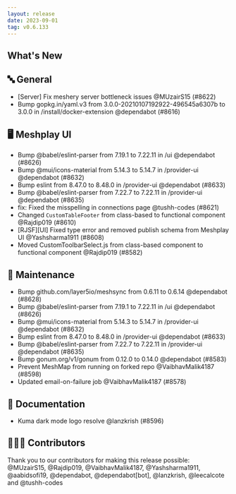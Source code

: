 ```yaml
---
layout: release
date: 2023-09-01
tag: v0.6.133
---
```


## What's New
## 🔤 General
- [Server] Fix meshery server bottleneck issues @MUzairS15 (#8622)
- Bump gopkg.in/yaml.v3 from 3.0.0-20210107192922-496545a6307b to 3.0.0 in /install/docker-extension @dependabot (#8616)

## 🖥 Meshplay UI

- Bump @babel/eslint-parser from 7.19.1 to 7.22.11 in /ui @dependabot (#8626)
- Bump @mui/icons-material from 5.14.3 to 5.14.7 in /provider-ui @dependabot (#8632)
- Bump eslint from 8.47.0 to 8.48.0 in /provider-ui @dependabot (#8633)
- Bump @babel/eslint-parser from 7.22.7 to 7.22.11 in /provider-ui @dependabot (#8635)
- fix: Fixed the misspelling in connections page @tushh-codes (#8621)
- Changed `CustomTableFooter` from class-based to functional component @Rajdip019 (#8610)
- [RJSF][UI] Fixed type error and removed publish schema from Meshplay UI @Yashsharma1911 (#8608)
- Moved CustomToolbarSelect.js from class-based component to functional component @Rajdip019 (#8582)

## 🧰 Maintenance

- Bump github.com/layer5io/meshsync from 0.6.11 to 0.6.14 @dependabot (#8628)
- Bump @babel/eslint-parser from 7.19.1 to 7.22.11 in /ui @dependabot (#8626)
- Bump @mui/icons-material from 5.14.3 to 5.14.7 in /provider-ui @dependabot (#8632)
- Bump eslint from 8.47.0 to 8.48.0 in /provider-ui @dependabot (#8633)
- Bump @babel/eslint-parser from 7.22.7 to 7.22.11 in /provider-ui @dependabot (#8635)
- Bump gonum.org/v1/gonum from 0.12.0 to 0.14.0 @dependabot (#8583)
- Prevent MeshMap from running on forked repo @VaibhavMalik4187 (#8598)
- Updated email-on-failure job @VaibhavMalik4187 (#8578)

## 📖 Documentation

- Kuma dark mode logo resolve @lanzkrish (#8596)

## 👨🏽‍💻 Contributors

Thank you to our contributors for making this release possible:
@MUzairS15, @Rajdip019, @VaibhavMalik4187, @Yashsharma1911, @aabidsofi19, @dependabot, @dependabot[bot], @lanzkrish, @leecalcote and @tushh-codes
